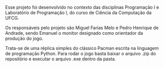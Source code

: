 Esse projeto foi desenvolvido no contexto das disciplinas 
Programação I e Laboratório de Programação I, do curso de Ciência da Computação da UFCG. 

Os responsáveis pelo projeto são Miguel Farias Melo e Pedro Henrique de Andrade,
sendo Emanuel o monitor designado como orientador da produção do jogo.

Trata-se de uma réplica simples do clássico Pacman escrita na linguagem de 
programação Python. Para rodar o jogo basta baixar o arquivo .zip do repositório 
e executar o arquivo .exe dentro da pasta. 